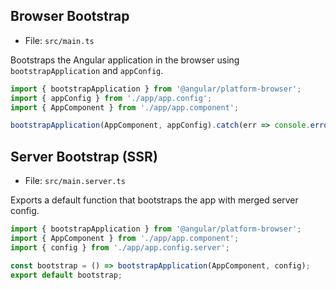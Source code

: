## Browser Bootstrap

- File: `src/main.ts`

Bootstraps the Angular application in the browser using `bootstrapApplication` and `appConfig`.

```ts
import { bootstrapApplication } from '@angular/platform-browser';
import { appConfig } from './app/app.config';
import { AppComponent } from './app/app.component';

bootstrapApplication(AppComponent, appConfig).catch(err => console.error(err));
```

## Server Bootstrap (SSR)

- File: `src/main.server.ts`

Exports a default function that bootstraps the app with merged server config.

```ts
import { bootstrapApplication } from '@angular/platform-browser';
import { AppComponent } from './app/app.component';
import { config } from './app/app.config.server';

const bootstrap = () => bootstrapApplication(AppComponent, config);
export default bootstrap;
```

